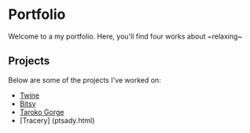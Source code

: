 # Portfolio

Welcome to a my portfolio. Here, you'll find four works about ~relaxing~

## Projects

Below are some of the projects I've worked on:

- [Twine](touchgrass.html)
- [Bitsy](are_archives_even_fun.html)
- [Taroko Gorge](bigdogingc.html)
- [Tracery] (ptsady.html)